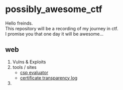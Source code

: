 # possibly_awesome_ctf

Hello freinds.  
This repository will be a recording of my journey in ctf.  
I promise you that one day it will be awesome...


## web
1. Vulns & Exploits
2. tools / sites  
   - [csp evaluator](https://csp-evaluator.withgoogle.com/)  
   - [certificate transparency log](https://crt.sh/)  
3. 

